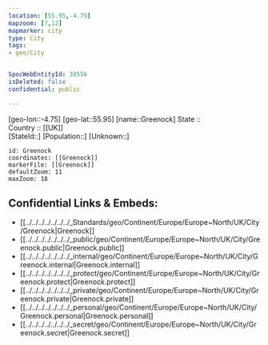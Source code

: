 ```yaml
---
location: [55.95,-4.75] 
mapzoom: [7,12] 
mapmarker: city 
type: City
tags:
- geo/City


SpocWebEntityId: 30556
isDeleted: false
confidential: public

---
```

[geo-lon::-4.75] 
[geo-lat::55.95] 
[name::Greenock] 
State ::  
Country :: [[UK]]  
[StateId::] 
[Population::] 
[Unknown::] 


```leaflet
id: Greenock
coordinates: [[Greenock]] 
markerFile: [[Greenock]] 
defaultZoom: 11 
maxZoom: 18
```


## Confidential Links & Embeds: 
- [[../../../../../../../_Standards/geo/Continent/Europe/Europe~North/UK/City/Greenock|Greenock]] 
- [[../../../../../../../_public/geo/Continent/Europe/Europe~North/UK/City/Greenock.public|Greenock.public]] 
- [[../../../../../../../_internal/geo/Continent/Europe/Europe~North/UK/City/Greenock.internal|Greenock.internal]] 
- [[../../../../../../../_protect/geo/Continent/Europe/Europe~North/UK/City/Greenock.protect|Greenock.protect]] 
- [[../../../../../../../_private/geo/Continent/Europe/Europe~North/UK/City/Greenock.private|Greenock.private]] 
- [[../../../../../../../_personal/geo/Continent/Europe/Europe~North/UK/City/Greenock.personal|Greenock.personal]] 
- [[../../../../../../../_secret/geo/Continent/Europe/Europe~North/UK/City/Greenock.secret|Greenock.secret]] 
